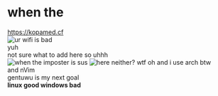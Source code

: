 # when the
https://kopamed.cf <br>
<img src="https://komarev.com/ghpvc/?username=Kopamed&color=0CCCCC" alt="ur wifi is bad"><br>
yuh<br>
not sure what to add here so uhhh<br>
<img src="https://github-readme-stats.vercel.app/api?username=Kopamed&show_icons=true&theme=radical" alt="when the imposter is sus">
<img src="https://github-readme-stats.vercel.app/api/top-langs/?username=Kopamed&layout=compact&theme=radical" alt="here neither? wtf">
oh and i use arch btw<br>
and nVim<br>
<str>gentuwu is my next goal</str><br>
<b>linux good windows bad</b>

<!-- home-made memes be like https://imgflip.com/i/54c7r9 lmao -->
